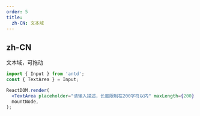 ```yaml
---
order: 5
title:
  zh-CN: 文本域
---
```


## zh-CN

文本域，可拖动

```jsx
import { Input } from 'antd';
const { TextArea } = Input;

ReactDOM.render(
  <TextArea placeholder="请输入描述，长度限制在200字符以内" maxLength={200} />,
  mountNode,
);
```
